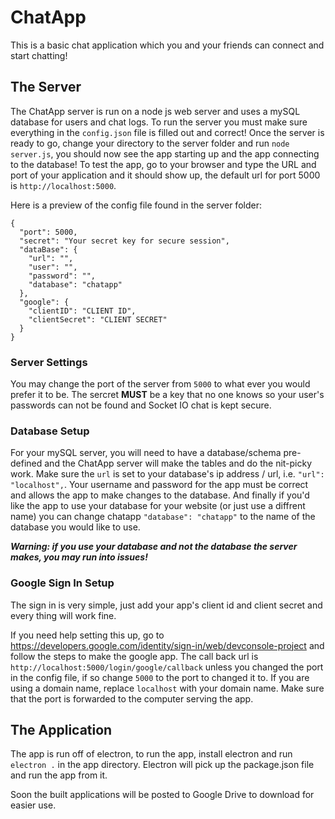 # ChatApp
This is a basic chat application which you and your friends can connect and start chatting!

## The Server

The ChatApp server is run on a node js web server and uses a mySQL database for users and chat logs. To run the server you must make sure everything in the `config.json` file is filled out and correct! Once the server is ready to go, change your directory to the server folder and run `node server.js`, you should now see the app starting up and the app connecting to the database! To test the app, go to your browser and type the URL and port of your application and it should show up, the default url for port 5000 is `http://localhost:5000`. 

Here is a preview of the config file found in the server folder:

    {
      "port": 5000,
      "secret": "Your secret key for secure session",
      "dataBase": {
        "url": "",
        "user": "",
        "password": "",
        "database": "chatapp"
      },
      "google": {
        "clientID": "CLIENT ID",
        "clientSecret": "CLIENT SECRET"
      }
    }

### Server Settings

You may change the port of the server from `5000` to what ever you would prefer it to be. The sercret **MUST** be a key that no one knows so your user's passwords can not be found and Socket IO chat is kept secure.

### Database Setup

For your mySQL server, you will need to have a database/schema pre-defined and the ChatApp server will make the tables and do the nit-picky work. Make sure the `url` is set to your database's ip address / url, i.e. `"url": "localhost",`. Your username and password for the app must be correct and allows the app to make changes to the database. And finally if you'd like the app to use your database for your website (or just use a diffrent name) you can change chatapp `"database": "chatapp"` to the name of the database you would like to use.

***Warning: if you use your database and not the database the server makes, you may run into issues!***

### Google Sign In Setup

The sign in is very simple, just add your app's client id and client secret and every thing will work fine.

If you need help setting this up, go to https://developers.google.com/identity/sign-in/web/devconsole-project and follow the steps to make the google app. The call back url is `http://localhost:5000/login/google/callback` unless you changed the port in the config file, if so change `5000` to the port to changed it to. If you are using a domain name, replace `localhost` with your domain name. Make sure that the port is forwarded to the computer serving the app.

## The Application

The app is run off of electron, to run the app, install electron and run `electron .` in the app directory. Electron will pick up the package.json file and run the app from it. 

Soon the built applications will be posted to Google Drive to download for easier use.
